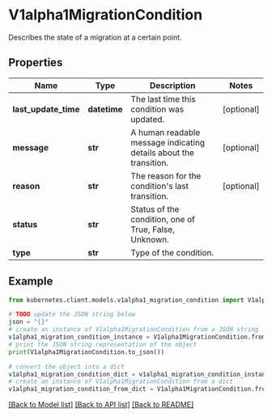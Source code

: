 # V1alpha1MigrationCondition

Describes the state of a migration at a certain point.

## Properties

Name | Type | Description | Notes
------------ | ------------- | ------------- | -------------
**last_update_time** | **datetime** | The last time this condition was updated. | [optional] 
**message** | **str** | A human readable message indicating details about the transition. | [optional] 
**reason** | **str** | The reason for the condition&#39;s last transition. | [optional] 
**status** | **str** | Status of the condition, one of True, False, Unknown. | 
**type** | **str** | Type of the condition. | 

## Example

```python
from kubernetes.client.models.v1alpha1_migration_condition import V1alpha1MigrationCondition

# TODO update the JSON string below
json = "{}"
# create an instance of V1alpha1MigrationCondition from a JSON string
v1alpha1_migration_condition_instance = V1alpha1MigrationCondition.from_json(json)
# print the JSON string representation of the object
print(V1alpha1MigrationCondition.to_json())

# convert the object into a dict
v1alpha1_migration_condition_dict = v1alpha1_migration_condition_instance.to_dict()
# create an instance of V1alpha1MigrationCondition from a dict
v1alpha1_migration_condition_from_dict = V1alpha1MigrationCondition.from_dict(v1alpha1_migration_condition_dict)
```
[[Back to Model list]](../README.md#documentation-for-models) [[Back to API list]](../README.md#documentation-for-api-endpoints) [[Back to README]](../README.md)


